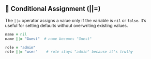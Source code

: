## 🔄 Conditional Assignment (||=)

The `||=` operator assigns a value only if the variable is `nil` or `false`. It’s useful for setting defaults without overwriting existing values.

```ruby
name = nil
name ||= "Guest"  # name becomes "Guest"

role = "admin"
role ||= "user"    # role stays "admin" because it's truthy
```